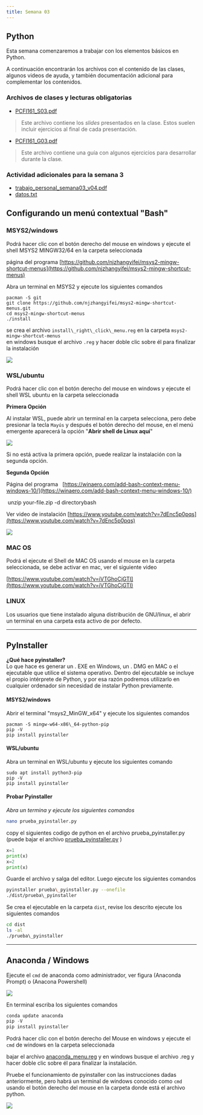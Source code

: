 ```yaml
---
title: Semana 03
---
```


## Python

Esta semana comenzaremos a trabajar con los elementos básicos en Python. 

A continuación encontrarán los archivos con el contenido de las clases, algunos videos de ayuda, y también documentación adicional para complementar los contenidos.

### Archivos de clases y lecturas obligatorias

* [PCFI161\_S03.pdf](/lectures/PCFI161\_S03.pdf)

> Este archivo contiene los *slides* presentados en la clase. Estos suelen incluir ejercicios al final de cada presentación.

* [PCFI161\_G03.pdf](/lectures/PCFI161\_G03.pdf)

> Este archivo contiene una guía con algunos ejercicios para desarrollar durante la clase.

### **Actividad adicionales para la semana 3**

*   [trabajo\_personal\_semana03\_v04.pdf](/others/trabajo_personal_semana03_v04.pdf)
*   [datos.txt](/others/datos.txt)

## Configurando un menú contextual "Bash"

### **MSYS2/windows**

Podrá hacer clic con el botón derecho del mouse en windows y ejecute el shell MSYS2 MINGW32/64 en la carpeta seleccionada

página del programa [https://github.com/njzhangyifei/msys2-mingw-shortcut-menus](https://github.com/njzhangyifei/msys2-mingw-shortcut-menus)

Abra un terminal en MSYS2 y ejecute los siguientes comandos

```
pacman -S git  
git clone https://github.com/njzhangyifei/msys2-mingw-shortcut-menus.git
cd msys2-mingw-shortcut-menus
./install
```

se crea el archivo `install\_right\_click\_menu.reg` en la carpeta `msys2-mingw-shortcut-menus`  
en windows busque el archivo `.reg` y hacer doble clic sobre él para finalizar la instalación

![](C:\Users\jpera\Documents\pcfi161\website\static\img\menu_msys2.png) 


### **WSL/ubuntu**

Podrá hacer clic con el botón derecho del mouse en windows y ejecute el shell WSL ubuntu en la carpeta seleccionada

**Primera Opción** 

Al instalar WSL, puede abrir un terminal en la carpeta selecciona, pero debe presionar la tecla `Mayús` y después el botón derecho del mouse, en el menú emergente aparecerá la opción "**Abrir shell de Linux aquí**"

![](C:\Users\jpera\Documents\pcfi161\website\static\img\menu_wsl2.png)

Si no está activa la primera opción, puede realizar la instalación con la segunda opción. 

**Segunda Opción**

Página del programa   [https://winaero.com/add-bash-context-menu-windows-10/](https://winaero.com/add-bash-context-menu-windows-10/)

 unzip your-file.zip -d directorybash

Ver video de instalación [https://www.youtube.com/watch?v=7dEnc5p0pqs](https://www.youtube.com/watch?v=7dEnc5p0pqs)  

![](C:\Users\jpera\Documents\pcfi161\website\static\img\menu_wsl.png)


### MAC OS

Podrá el ejecute el Shell de MAC OS usando el mouse en la carpeta seleccionada, se debe activar en mac, ver el siguiente video

[https://www.youtube.com/watch?v=iVTGhoCjGTI](https://www.youtube.com/watch?v=iVTGhoCjGTI)

### LINUX

Los usuarios que tiene instalado alguna distribución de GNU/linux, el abrir un terminal en una carpeta esta activo de por defecto.

-------------

## PyInstaller

**¿Qué hace pyinstaller?**  
Lo que hace es generar un . EXE en Windows, un . DMG en MAC o el ejecutable que utilice el sistema operativo. Dentro del ejecutable se incluye el propio intérprete de Python, y por esa razón podremos utilizarlo en cualquier ordenador sin necesidad de instalar Python previamente.

#### MSYS2/windows

Abrir el terminal "msys2\_MinGW\_x64" y ejecute los siguientes comandos  

```
pacman -S mingw-w64-x86\_64-python-pip  
pip -V  
pip install pyinstaller
```

#### **WSL/ubuntu**

Abra un terminal en WSL/ubuntu y ejecute los siguientes comando

```
sudo apt install python3-pip  
pip -V  
pip install pyinstaller
```

#### **Probar Pyinstaller**

_Abra un termina y ejecute los siguientes comandos_

```bash
nano prueba_pyinstaller.py
```

copy el siguientes codigo de python en el archivo prueba\_pyinstaller.py (puede bajar el archivo [prueba\_pyinstaller.py](https://unab.blackboard.com/bbcswebdav/pid-7920269-dt-content-rid-41113780_1/xid-41113780_1) )

```python
x=1  
print(x)  
x=2  
print(x)
```

Guarde el archivo y salga del editor. Luego ejecute los siguientes comandos

```bash
pyinstaller prueba\_pyinstaller.py --onefile  
./dist/prueba\_pyinstaller
```

Se crea el ejecutable en la carpeta `dist`, revise los descrito ejecute los siguientes comandos

```bash
cd dist  
ls -al  
./prueba\_pyinstaller
```

----------------------------------

## Anaconda / Windows

Ejecute el `cmd` de anaconda como administrador, ver figura (Anaconda Prompt) o (Anacona Powershell)


![](C:\Users\jpera\Documents\pcfi161\website\static\img\anaconda_cmd.png)  


En terminal escriba los siguientes comandos

```powershell
conda update anaconda  
pip -V
pip install pyinstaller
```

Podrá hacer clic con el botón derecho del Mouse en windows y ejecute el `cmd` de windows en la carpeta seleccionada

bajar el archivo [anaconda\_menu.reg](https://unab.blackboard.com/bbcswebdav/pid-7920273-dt-content-rid-41113782_1/xid-41113782_1) y en windows busque el archivo .reg y hacer doble clic sobre él para finalizar la instalación.

Pruebe el funcionamiento de  pyinstaller con las instrucciones dadas anteriormente, pero habrá un terminal de windows conocido como `cmd` usando el botón derecho del mouse en la carpeta donde está el archivo python.


![](C:\Users\jpera\Documents\pcfi161\website\static\img\anaconda_cmd2.png)
